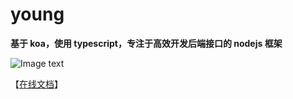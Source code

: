 # young

**基于 koa，使用 typescript，专注于高效开发后端接口的 nodejs 框架**

![Image text](http://youngjs.pcyang.cn/image/logo.svg)

【<a href="http://youngjs.pcyang.cn" target="_blank">在线文档</a>】
